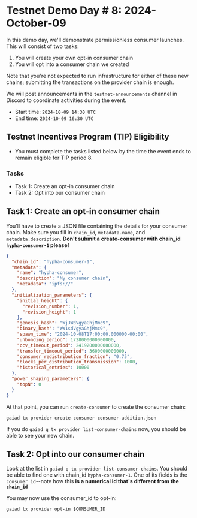 # Testnet Demo Day # 8: 2024-October-09

In this demo day, we'll demonstrate permissionless consumer launches.
This will consist of two tasks:
1. You will create your own opt-in consumer chain
1. You will opt into a consumer chain we created

Note that you're not expected to run infrastructure for either of these new chains; submitting the transactions on the provider chain is enough.

We will post announcements in the `testnet-announcements` channel in Discord to coordinate activities during the event.

* Start time: `2024-10-09 14:30 UTC`
* End time: `2024-10-09 16:30 UTC`

## Testnet Incentives Program (TIP) Eligibility

* You must complete the tasks listed below by the time the event ends to remain eligible for TIP period 8.

### Tasks

* Task 1: Create an opt-in consumer chain
* Task 2: Opt into our consumer chain

## Task 1: Create an opt-in consumer chain
You'll have to create a JSON file containing the details for your consumer chain. Make sure you fill in `chain_id`, `metadata.name`, and `metadata.description`.
**Don't submit a create-consumer with chain_id `hypha-consumer-1` please!**
```json
{
  "chain_id": "hypha-consumer-1",
  "metadata": {
    "name": "hypha-consumer",
    "description": "My consumer chain",
    "metadata": "ipfs://"
  },
  "initialization_parameters": {
    "initial_height": {
      "revision_number": 1,
      "revision_height": 1
    },
    "genesis_hash": "WjJWdVgyaGhjMmc9",
    "binary_hash": "WW1sdVgyaGhjMmc9",
    "spawn_time": "2024-10-08T17:00:00.000000-00:00",
    "unbonding_period": 1728000000000000,
    "ccv_timeout_period": 2419200000000000,
    "transfer_timeout_period": 3600000000000,
    "consumer_redistribution_fraction": "0.75",
    "blocks_per_distribution_transmission": 1000,
    "historical_entries": 10000
  },
  "power_shaping_parameters": {
    "topN": 0
  }
}
```

At that point, you can run `create-consumer` to create the consumer chain:

```
gaiad tx provider create-consumer consumer-addition.json
```

If you do `gaiad q tx provider list-consumer-chains` now, you should be able to see your new chain.

## Task 2: Opt into our consumer chain

Look at the list in `gaiad q tx provider list-consumer-chains`. You should be able to find one with chain_id `hypha-consumer-1`.
One of its fields is the `consumer_id`--note how this **is a numerical id that's different from the `chain_id`**

You may now use the consumer_id to opt-in:

```
gaiad tx provider opt-in $CONSUMER_ID
```
